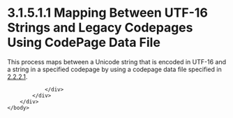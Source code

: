 <html dir="LTR" xmlns:mshelp="http://msdn.microsoft.com/mshelp" xmlns:ddue="http://ddue.schemas.microsoft.com/authoring/2003/5" xmlns:xlink="http://www.w3.org/1999/xlink" xmlns:tool="http://www.microsoft.com/tooltip">
    <head>
        <meta http-equiv="Content-Type" content="text/html; CHARSET=utf-8"></meta>
        <meta name="save" content="history"></meta>
        <title>3.1.5.1.1 Mapping Between UTF-16 Strings and Legacy Codepages Using CodePage Data File</title>
        <xml>
            <mshelp:toctitle title="3.1.5.1.1 Mapping Between UTF-16 Strings and Legacy Codepages Using CodePage Data File"></mshelp:toctitle>
            <mshelp:rltitle title="[MS-UCODEREF]: Mapping Between UTF-16 Strings and Legacy Codepages Using CodePage Data File"></mshelp:rltitle>
            <mshelp:keyword index="A" term="8334914a-f538-49e9-9e96-2e3db28fc72a"></mshelp:keyword>
            <mshelp:attr name="DCSext.ContentType" value="open specification"></mshelp:attr>
            <mshelp:attr name="AssetID" value="8334914a-f538-49e9-9e96-2e3db28fc72a"></mshelp:attr>
            <mshelp:attr name="TopicType" value="kbRef"></mshelp:attr>
            <mshelp:attr name="DCSext.Title" value="[MS-UCODEREF]: Mapping Between UTF-16 Strings and Legacy Codepages Using CodePage Data File" />
        </xml>
    </head>
    <body>
        <div id="header">
            <h1 class="heading">3.1.5.1.1 Mapping Between UTF-16 Strings and Legacy Codepages Using CodePage Data File</h1>
        </div>
        <div id="mainSection">
            <div id="mainBody">
                <div id="allHistory" class="saveHistory"></div>
                <div id="sectionSection0" class="section" name="collapseableSection">
                    

<p>This process maps between a Unicode string that is encoded
in UTF-16 and a string in a specified codepage by using a codepage data file
specified in <a href="226ff7f1-febc-4461-82bd-54bc1c259857.html">2.2.2.1</a>.</p>


                </div>
            </div>
        </div>
    </body>
</html>